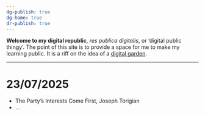 ```yaml
---
dg-publish: true
dg-home: true
dr-publish: true
---
```

**Welcome to my digital republic**, *res publica digitalis*, or ‘digital public thingy’. The point of this site is to provide a space for me to make my learning public. It is a riff on the idea of a [digital garden](https://maggieappleton.com/garden-history).
___
# 23/07/2025
- The Party’s Interests Come First, Joseph Torigian
- …

